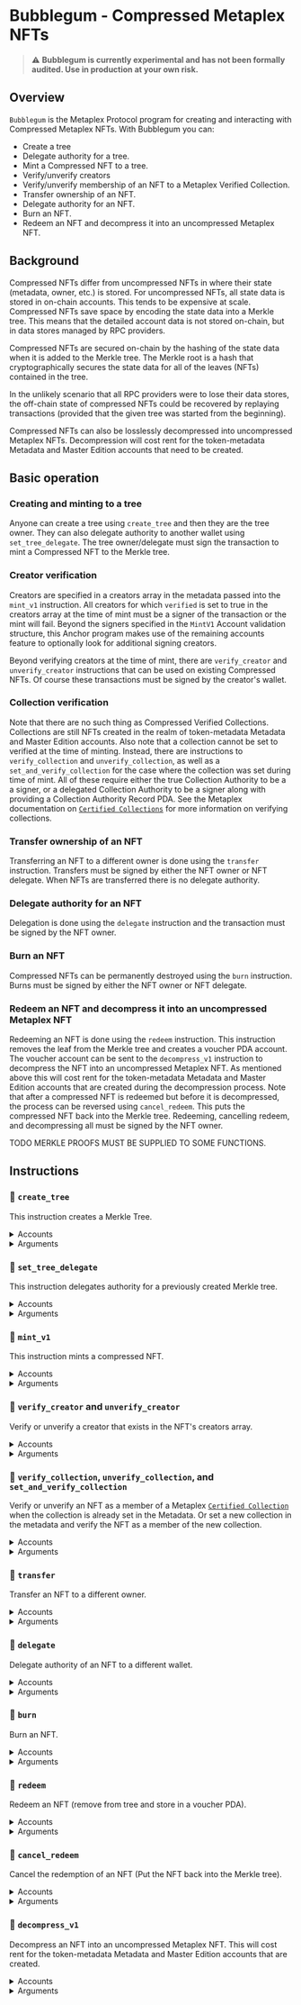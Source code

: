 # Bubblegum - Compressed Metaplex NFTs

> ⚠️ **Bubblegum is currently experimental and has not been formally audited. Use in production
> at your own risk.**

## Overview

`Bubblegum` is the Metaplex Protocol program for creating and interacting with Compressed Metaplex NFTs.  With Bubblegum you can:
* Create a tree
* Delegate authority for a tree.
* Mint a Compressed NFT to a tree.
* Verify/unverify creators
* Verify/unverify membership of an NFT to a Metaplex Verified Collection.
* Transfer ownership of an NFT.
* Delegate authority for an NFT.
* Burn an NFT.
* Redeem an NFT and decompress it into an uncompressed Metaplex NFT.

## Background

Compressed NFTs differ from uncompressed NFTs in where their state (metadata, owner, etc.) is stored.  For uncompressed NFTs, all state data is stored in on-chain accounts.  This tends to be expensive at scale.  Compressed NFTs save space by encoding the state data into a Merkle tree.  This means that the detailed account data is not stored on-chain, but in data stores managed by RPC providers.

Compressed NFTs are secured on-chain by the hashing of the state data when it is added to the Merkle tree.  The Merkle root is a hash that cryptographically secures the state data for all of the leaves (NFTs) contained in the tree.

In the unlikely scenario that all RPC providers were to lose their data stores, the off-chain state of compressed NFTs could be recovered by replaying transactions (provided that the given tree was started from the beginning).

Compressed NFTs can also be losslessly decompressed into uncompressed Metaplex NFTs.  Decompression will cost rent for the token-metadata Metadata and Master Edition accounts that need to be created.

## Basic operation

### Creating and minting to a tree

Anyone can create a tree using `create_tree` and then they are the tree owner.  They can also delegate authority to another wallet using `set_tree_delegate`.  The tree owner/delegate must sign the transaction to mint a Compressed NFT to the Merkle tree.

### Creator verification

Creators are specified in a creators array in the metadata passed into the `mint_v1` instruction.  All creators for which `verified` is set to true in the creators array at the time of mint must be a signer of the transaction or the mint will fail.  Beyond the signers specified in the `MintV1` Account validation structure, this Anchor program makes use of the remaining accounts feature to optionally look for additional signing creators.

Beyond verifying creators at the time of mint, there are `verify_creator` and `unverify_creator` instructions that can be used on existing Compressed NFTs.  Of course these transactions must be signed by the creator's wallet.

### Collection verification

Note that there are no such thing as Compressed Verified Collections.  Collections are still NFTs created in the realm of token-metadata Metadata and Master Edition accounts.  Also note that a collection cannot be set to verified at the time of minting.  Instead, there are instructions to `verify_collection` and `unverify_collection`, as well as a `set_and_verify_collection` for the case where the collection was set during time of mint.  All of these require either the true Collection Authority to be a a signer, or a delegated Collection Authority to be a signer along with providing a Collection Authority Record PDA.  See the Metaplex documentation on [`Certified Collections`](https://docs.metaplex.com/programs/token-metadata/certified-collections) for more information on verifying collections.

### Transfer ownership of an NFT 

Transferring an NFT to a different owner is done using the `transfer` instruction.  Transfers must be signed by either the NFT owner or NFT delegate.  When NFTs are transferred there is no delegate authority.  

### Delegate authority for an NFT

Delegation is done using the `delegate` instruction and the transaction must be signed by the NFT owner.

### Burn an NFT

Compressed NFTs can be permanently destroyed using the `burn` instruction.  Burns must be signed by either the NFT owner or NFT delegate.

### Redeem an NFT and decompress it into an uncompressed Metaplex NFT

Redeeming an NFT is done using the `redeem` instruction.  This instruction removes the leaf from the Merkle tree and creates a voucher PDA account.  The voucher account can be sent to the `decompress_v1` instruction to decompress the NFT into an uncompressed Metaplex NFT.  As mentioned above this will cost rent for the token-metadata Metadata and Master Edition accounts that are created during the decompression process.  Note that after a compressed NFT is redeemed but before it is decompressed, the process can be reversed using `cancel_redeem`.  This puts the compressed NFT back into the Merkle tree.  Redeeming, cancelling redeem, and decompressing all must be signed by the NFT owner.



TODO MERKLE PROOFS MUST BE SUPPLIED TO SOME FUNCTIONS.


## Instructions

### 📄 `create_tree`

This instruction creates a Merkle Tree.

<details>
  <summary>Accounts</summary>

| Name                  | Writable | Signer | Description
| --------------------- | :------: | :----: | --
| `tree_authority`      |    ✅    |        | The [`TreeConfig`](https://github.com/metaplex-foundation/metaplex-program-library/blob/master/bubblegum/program/src/state/mod.rs#L17) PDA account that is initialized by this instruction.
| `merkle_tree`         |    ✅    |        | The account that will contain the Merkle tree.
| `payer`               |          |   ✅   | Payer of the transaction.
| `tree_creator`        |          |   ✅   | The creator/owner of the Merkle tree.
| `log_wrapper`         |          |        | The Solana Program Library Wrapper (spl-noop) program ID.
| `compression_program` |          |        | The Solana Program Library spl-account-compression program ID.
| `system_program`      |          |        | The Solana System Program ID.

</details>

<details>
  <summary>Arguments</summary>

| Argument                      | Offset | Size | Description
| ----------------------------- | ------ | ---- | --
| `max_depth`                   | 0      | 4    | The maximum depth of the Merkle tree.  The capacity of the Merkle tree is 2 ^ max_depth.
| `max_buffer_size`             | 4      | 4    | The minimum concurrency limit of the Merkle tree.  See [Solana Program Library documentation](https://docs.rs/spl-account-compression/0.1.3/spl_account_compression/spl_account_compression/fn.init_empty_merkle_tree.html) on this for more details.

</details>

### 📄 `set_tree_delegate`

This instruction delegates authority for a previously created Merkle tree.

<details>
  <summary>Accounts</summary>

| Name                  | Writable | Signer | Description
| ----------------------| :------: | :----: | --
| `tree_authority`      |    ✅    |        | The [`TreeConfig`](https://github.com/metaplex-foundation/metaplex-program-library/blob/master/bubblegum/program/src/state/mod.rs#L17) PDA account previously initialized by `create_tree`.
| `tree_creator`        |          |   ✅   | The creator/owner of the Merkle tree.
| `new_tree_delegate`   |          |        | The wallet to which to delegate tree authority.
| `merkle_tree`         |    ✅    |        | The account that contains the Merkle tree, initialized by `create_tree`.

</details>

<details>
  <summary>Arguments</summary>

None.

</details>

### 📄 `mint_v1`

This instruction mints a compressed NFT.

<details>
  <summary>Accounts</summary>

| Name                  | Writable | Signer | Description
| ----------------------| :------: | :----: | --
| `tree_authority`      |    ✅    |        | The [`TreeConfig`](https://github.com/metaplex-foundation/metaplex-program-library/blob/master/bubblegum/program/src/state/mod.rs#L17) PDA account previously initialized by `create_tree`.
| `leaf_owner`          |          |        | The wallet that will be the NFT owner.
| `leaf_delegate`       |    ✅    |        | The wallet that will be the NFT delegate.
| `merkle_tree`         |    ✅    |        | The account that contains the Merkle tree, initialized by `create_tree`.
| `payer`               |          |   ✅   | Payer of the transaction.
| `tree_delegate`       |          |   ✅   | The owner or delegate authority of the Merkle tree.
| `log_wrapper`         |          |        | The Solana Program Library Wrapper (spl-noop) program ID.
| `compression_program` |          |        | The Solana Program Library spl-account-compression program ID.

</details>

<details>
  <summary>Arguments</summary>

| Argument                      | Offset | Size | Description
| ----------------------------- | ------ | ---- | --
| `data`                        | 0      | ~    | [`MetadataArgs`](https://github.com/metaplex-foundation/metaplex-program-library/blob/master/bubblegum/program/src/state/metaplex_adapter.rs#L81) object.

</details>

### 📄 `verify_creator` and `unverify_creator`

Verify or unverify a creator that exists in the NFT's creators array.

<details>
  <summary>Accounts</summary>

| Name                  | Writable | Signer | Description
| ----------------------| :------: | :----: | --
| `tree_authority`      |    ✅    |        | The [`TreeConfig`](https://github.com/metaplex-foundation/metaplex-program-library/blob/master/bubblegum/program/src/state/mod.rs#L17) PDA account previously initialized by `create_tree`.
| `leaf_owner`          |          |        | The NFT owner.
| `leaf_delegate`       |          |        | The NFT delegate.
| `merkle_tree`         |    ✅    |        | The account that contains the Merkle tree, initialized by `create_tree`.
| `payer`               |          |   ✅   | Payer of the transaction.
| `creator`             |          |   ✅   | The NFT creator that is signing so that the creator is set to `verified` for the NFT.
| `log_wrapper`         |          |        | The Solana Program Library Wrapper (spl-noop) program ID.
| `compression_program` |          |        | The Solana Program Library spl-account-compression program ID.

</details>

<details>
  <summary>Arguments</summary>

| Argument                      | Offset | Size | Description
| ----------------------------- | ------ | ---- | --
| `root`                        | 0      | 32   | The Merkle root for the tree.  Can be retrieved from off-chain data store.
| `data_hash`                   | 32     | 32   | The Keccak256 hash of the NFTs existing metadata (**without** the `verified` flag for the creator changed).  The metadata is retrieved from off-chain data store.
| `creator_hash`                | 64     | 32   | The Keccak256 hash of the NFTs existing creators array (**without** the `verified` flag for the creator changed).  The creators array is retrieved from off-chain data store.
| `nonce`                       | 96     | 8    | A nonce ("number used once") value used to make the Merkle tree leaves unique.  This is the value of `num_minted` for the tree and can be retrieved from the [`TreeConfig`](https://github.com/metaplex-foundation/metaplex-program-library/blob/master/bubblegum/program/src/state/mod.rs#L17) account previously initialized by `create_tree`.
| `index`                       | 104    | 4    | The index of the leaf node in the Merkle tree.  Can be retrieved from off-chain data store.
| `data`                        | 108    | ~    | [`MetadataArgs`](https://github.com/metaplex-foundation/metaplex-program-library/blob/master/bubblegum/program/src/state/metaplex_adapter.rs#L81) object (**without** the `verified` flag for the creator changed).  Can be retrieved from off-chain data store.

</details>

### 📄 `verify_collection`, `unverify_collection`, and `set_and_verify_collection`

Verify or unverify an NFT as a member of a Metaplex [`Certified Collection`](https://docs.metaplex.com/programs/token-metadata/certified-collections) when the collection is already set in the Metadata.  Or set a new collection in the metadata and verify the NFT as a member of the new collection.

<details>
  <summary>Accounts</summary>

| Name                              | Writable | Signer | Description
| ----------------------------------| :------: | :----: | --
| `tree_authority`                  |    ✅    |        | The [`TreeConfig`](https://github.com/metaplex-foundation/metaplex-program-library/blob/master/bubblegum/program/src/state/mod.rs#L17) PDA account previously initialized by `create_tree`.
| `leaf_owner`                      |          |        | The NFT owner.
| `leaf_delegate`                   |          |        | The NFT delegate.
| `merkle_tree`                     |    ✅    |        | The account that contains the Merkle tree, initialized by `create_tree`.
| `payer`                           |          |   ✅   | Payer of the transaction.
| `tree_delegate`                   |          |   ✅   | The owner or delegate authority of the Merkle tree.  This account is checked to be a signer in the case of `set_and_verify_collection` where we are actually changing the NFT metadata.
| `collection_authority`            |          |   ✅   | Either the true collection authority a delegated collection authority (if delegated then a Collection Authority Record PDA must be provided).
| `collection_authority_record_pda` |          |        | In the case of a delegated collection authority, this is the collection authority record PDA.  See the Metaplex documentation on [`Certified Collections`](https://docs.metaplex.com/programs/token-metadata/certified-collections) for more information on verifying collections.  If there is no collecton authority record PDA then this must be the Bubblegum program address.
| `collection_mint`                 |          |        | Mint account of the collection.
| `collection_metadata`             |          |        | Metadata account of the collection.
| `edition_account`                 |          |        | Master Edition account of the collection.
| `bubblegum_signer`                |          |        | Signing PDA used when doing CPI into token-metadata to update the collection information.
| `log_wrapper`                     |          |        | The Solana Program Library Wrapper (spl-noop) program ID.
| `compression_program`             |          |        | The Solana Program Library spl-account-compression program ID.
| `token_metadata_program`          |          |        | Metaplex `TokenMetadata` program ID.                                 |

</details>

<details>
  <summary>Arguments</summary>

| Argument                      | Offset | Size | Description
| ----------------------------- | ------ | ---- | --
| `root`                        | 0      | 32   | The Merkle root for the tree.  Can be retrieved from off-chain data store.
| `data_hash`                   | 32     | 32   | The Keccak256 hash of the NFTs existing metadata (**without** the `verified` flag for the creator changed).  The metadata is retrieved from off-chain data store.
| `creator_hash`                | 64     | 32   | The Keccak256 hash of the NFTs existing creators array (**without** the `verified` flag for the creator changed).  The creators array is retrieved from off-chain data store.
| `nonce`                       | 96     | 8    | A nonce ("number used once") value used to make the Merkle tree leaves unique.  This is the value of `num_minted` for the tree and can be retrieved from the [`TreeConfig`](https://github.com/metaplex-foundation/metaplex-program-library/blob/master/bubblegum/program/src/state/mod.rs#L17) account previously initialized by `create_tree`.
| `index`                       | 104    | 4    | The index of the leaf node in the Merkle tree.  Can be retrieved from off-chain data store.
| `data`                        | 108    | ~    | [`MetadataArgs`](https://github.com/metaplex-foundation/metaplex-program-library/blob/master/bubblegum/program/src/state/metaplex_adapter.rs#L81) object (**without** the `verified` flag for the collection changed).  Can be retrieved from off-chain data store.
| `collection`                  | ~      | 32   | Mint address of a new Collection NFT.

</details>

### 📄 `transfer`

Transfer an NFT to a different owner.

<details>
  <summary>Accounts</summary>

| Name                  | Writable | Signer | Description
| ----------------------| :------: | :----: | --
| `tree_authority`      |    ✅    |        | The [`TreeConfig`](https://github.com/metaplex-foundation/metaplex-program-library/blob/master/bubblegum/program/src/state/mod.rs#L17) PDA account previously initialized by `create_tree`.
| `leaf_owner`          |          |  ❓✅  | The NFT owner.  Transfers must be signed by either the NFT owner or NFT delegate.
| `leaf_delegate`       |          |  ❓✅  | The NFT delegate.  Transfers must be signed by either the NFT owner or NFT delegate.
| `new_leaf_owner`      |          |        | The wallet that will be the new NFT owner.
| `merkle_tree`         |    ✅    |        | The account that contains the Merkle tree, initialized by `create_tree`.
| `log_wrapper`         |          |        | The Solana Program Library Wrapper (spl-noop) program ID.
| `compression_program` |          |        | The Solana Program Library spl-account-compression program ID.

</details>

<details>
  <summary>Arguments</summary>

| Argument                      | Offset | Size | Description
| ----------------------------- | ------ | ---- | --
| `root`                        | 0      | 32   | The Merkle root for the tree.  Can be retrieved from off-chain data store.
| `data_hash`                   | 32     | 32   | The Keccak256 hash of the NFTs existing metadata (**without** the `verified` flag for the creator changed).  The metadata is retrieved from off-chain data store.
| `creator_hash`                | 64     | 32   | The Keccak256 hash of the NFTs existing creators array (**without** the `verified` flag for the creator changed).  The creators array is retrieved from off-chain data store.
| `nonce`                       | 96     | 8    | A nonce ("number used once") value used to make the Merkle tree leaves unique.  This is the value of `num_minted` for the tree and can be retrieved from the [`TreeConfig`](https://github.com/metaplex-foundation/metaplex-program-library/blob/master/bubblegum/program/src/state/mod.rs#L17) account previously initialized by `create_tree`.
| `index`                       | 104    | 4    | The index of the leaf node in the Merkle tree.  Can be retrieved from off-chain data store.

</details>

### 📄 `delegate`

Delegate authority of an NFT to a different wallet.

<details>
  <summary>Accounts</summary>

| Name                     | Writable | Signer | Description
| -------------------------| :------: | :----: | --
| `tree_authority`         |    ✅    |        | The [`TreeConfig`](https://github.com/metaplex-foundation/metaplex-program-library/blob/master/bubblegum/program/src/state/mod.rs#L17) PDA account previously initialized by `create_tree`.
| `leaf_owner`             |          |  ✅    | The NFT owner.
| `previous_leaf_delegate` |          |        | The previous NFT delegate.
| `new_leaf_delegate`      |          |        | The wallet that will be the new NFT delegate.
| `merkle_tree`            |    ✅    |        | The account that contains the Merkle tree, initialized by `create_tree`.
| `log_wrapper`            |          |        | The Solana Program Library Wrapper (spl-noop) program ID.
| `compression_program`    |          |        | The Solana Program Library spl-account-compression program ID.

</details>

<details>
  <summary>Arguments</summary>

| Argument                      | Offset | Size | Description
| ----------------------------- | ------ | ---- | --
| `root`                        | 0      | 32   | The Merkle root for the tree.  Can be retrieved from off-chain data store.
| `data_hash`                   | 32     | 32   | The Keccak256 hash of the NFTs existing metadata (**without** the `verified` flag for the creator changed).  The metadata is retrieved from off-chain data store.
| `creator_hash`                | 64     | 32   | The Keccak256 hash of the NFTs existing creators array (**without** the `verified` flag for the creator changed).  The creators array is retrieved from off-chain data store.
| `nonce`                       | 96     | 8    | A nonce ("number used once") value used to make the Merkle tree leaves unique.  This is the value of `num_minted` for the tree and can be retrieved from the [`TreeConfig`](https://github.com/metaplex-foundation/metaplex-program-library/blob/master/bubblegum/program/src/state/mod.rs#L17) account previously initialized by `create_tree`.
| `index`                       | 104    | 4    | The index of the leaf node in the Merkle tree.  Can be retrieved from off-chain data store.

</details>

### 📄 `burn`

Burn an NFT.

<details>
  <summary>Accounts</summary>

| Name                     | Writable | Signer | Description
| -------------------------| :------: | :----: | --
| `tree_authority`         |    ✅    |        | The [`TreeConfig`](https://github.com/metaplex-foundation/metaplex-program-library/blob/master/bubblegum/program/src/state/mod.rs#L17) PDA account previously initialized by `create_tree`.
| `leaf_owner`             |          |  ❓✅  | The NFT owner.  Burn must be signed by either the NFT owner or NFT delegate.
| `leaf_delegate`          |          |  ❓✅  | The NFT delegate.  Burn must be signed by either the NFT owner or NFT delegate.
| `merkle_tree`            |    ✅    |        | The account that contains the Merkle tree, initialized by `create_tree`.
| `log_wrapper`            |          |        | The Solana Program Library Wrapper (spl-noop) program ID.
| `compression_program`    |          |        | The Solana Program Library spl-account-compression program ID.

</details>

<details>
  <summary>Arguments</summary>

| Argument                      | Offset | Size | Description
| ----------------------------- | ------ | ---- | --
| `root`                        | 0      | 32   | The Merkle root for the tree.  Can be retrieved from off-chain data store.
| `data_hash`                   | 32     | 32   | The Keccak256 hash of the NFTs existing metadata (**without** the `verified` flag for the creator changed).  The metadata is retrieved from off-chain data store.
| `creator_hash`                | 64     | 32   | The Keccak256 hash of the NFTs existing creators array (**without** the `verified` flag for the creator changed).  The creators array is retrieved from off-chain data store.
| `nonce`                       | 96     | 8    | A nonce ("number used once") value used to make the Merkle tree leaves unique.  This is the value of `num_minted` for the tree and can be retrieved from the [`TreeConfig`](https://github.com/metaplex-foundation/metaplex-program-library/blob/master/bubblegum/program/src/state/mod.rs#L17) account previously initialized by `create_tree`.
| `index`                       | 104    | 4    | The index of the leaf node in the Merkle tree.  Can be retrieved from off-chain data store.

</details>

### 📄 `redeem`

Redeem an NFT (remove from tree and store in a voucher PDA).

<details>
  <summary>Accounts</summary>

| Name                     | Writable | Signer | Description
| -------------------------| :------: | :----: | --
| `tree_authority`         |    ✅    |        | The [`TreeConfig`](https://github.com/metaplex-foundation/metaplex-program-library/blob/master/bubblegum/program/src/state/mod.rs#L17) PDA account previously initialized by `create_tree`.
| `leaf_owner`             |          |  ✅   | The NFT owner.
| `leaf_delegate`          |          |       | The NFT delegate.
| `merkle_tree`            |    ✅    |       | The account that contains the Merkle tree, initialized by `create_tree`.
| `voucher`                |    ✅    |       | [`Voucher`](https://github.com/metaplex-foundation/metaplex-program-library/blob/master/bubblegum/program/src/state/mod.rs#L36) PDA account that is initialized by this instruction.
| `log_wrapper`            |          |        | The Solana Program Library Wrapper (spl-noop) program ID.
| `compression_program`    |          |        | The Solana Program Library spl-account-compression program ID.
| `system_program`         |          |        | The Solana System Program ID.

</details>

<details>
  <summary>Arguments</summary>

| Argument                      | Offset | Size | Description
| ----------------------------- | ------ | ---- | --
| `root`                        | 0      | 32   | The Merkle root for the tree.  Can be retrieved from off-chain data store.
| `data_hash`                   | 32     | 32   | The Keccak256 hash of the NFTs existing metadata (**without** the `verified` flag for the creator changed).  The metadata is retrieved from off-chain data store.
| `creator_hash`                | 64     | 32   | The Keccak256 hash of the NFTs existing creators array (**without** the `verified` flag for the creator changed).  The creators array is retrieved from off-chain data store.
| `nonce`                       | 96     | 8    | A nonce ("number used once") value used to make the Merkle tree leaves unique.  This is the value of `num_minted` for the tree and can be retrieved from the [`TreeConfig`](https://github.com/metaplex-foundation/metaplex-program-library/blob/master/bubblegum/program/src/state/mod.rs#L17) account previously initialized by `create_tree`.
| `index`                       | 104    | 4    | The index of the leaf node in the Merkle tree.  Can be retrieved from off-chain data store.

</details>

### 📄 `cancel_redeem`

Cancel the redemption of an NFT (Put the NFT back into the Merkle tree).

<details>
  <summary>Accounts</summary>

| Name                     | Writable | Signer | Description
| -------------------------| :------: | :----: | --
| `tree_authority`         |    ✅    |        | The [`TreeConfig`](https://github.com/metaplex-foundation/metaplex-program-library/blob/master/bubblegum/program/src/state/mod.rs#L17) PDA account previously initialized by `create_tree`.
| `leaf_owner`             |          |  ✅   | The NFT owner.

| `merkle_tree`            |    ✅    |       | The account that contains the Merkle tree, initialized by `create_tree`.
| `voucher`                |    ✅    |       | [`Voucher`](https://github.com/metaplex-foundation/metaplex-program-library/blob/master/bubblegum/program/src/state/mod.rs#L36) PDA account previously initialized by `redeem`.
| `log_wrapper`            |          |        | The Solana Program Library Wrapper (spl-noop) program ID.
| `compression_program`    |          |        | The Solana Program Library spl-account-compression program ID.

</details>

<details>
  <summary>Arguments</summary>

| Argument                      | Offset | Size | Description
| ----------------------------- | ------ | ---- | --
| `root`                        | 0      | 32   | The Merkle root for the tree.  Can be retrieved from off-chain data store.

</details>

### 📄 `decompress_v1`

Decompress an NFT into an uncompressed Metaplex NFT.  This will cost rent for the token-metadata Metadata and Master Edition accounts that are created.

<details>
  <summary>Accounts</summary>

| Name                              | Writable | Signer | Description
| ----------------------------------| :------: | :----: | --
| `voucher`                         |    ✅    |        | [`Voucher`](https://github.com/metaplex-foundation/metaplex-program-library/blob/master/bubblegum/program/src/state/mod.rs#L36) PDA account previously initialized by `redeem`.
| `leaf_owner`                      |          |   ✅   | The NFT owner.
| `token_account`                   |    ✅    |        | Token account for the NFT.  This is created if it doesn't exist.
| `mint`                            |    ✅    |        | Mint PDA account for the NFT.  This is created if it doesn't exist.
| `mint_authority`                  |          |        | PDA account for mint authority.
| `metadata`                        |    ✅    |        | New token-metadata metadata account for the NFT.  Initialized in Token Metadata Program.
| `master_edition`                  |    ✅    |        | New Master Edition account for the NFT.  Initialized in Token Metadata Program
| `system_program`                  |          |        | The Solana System Program ID.
| `sysvar_rent`                     |          |        | `Rent` account.
| `token_metadata_program`          |          |        | Metaplex `TokenMetadata` program ID.
| `token_program`                   |          |        | Solana Program Library spl-token program ID. 
| `associated_token_program`        |          |        | Solana Program Library spl-associated-token-account program ID. 
| `log_wrapper`                     |          |        | The Solana Program Library Wrapper (spl-noop) program ID.

</details>

<details>
  <summary>Arguments</summary>

| Argument                      | Offset | Size | Description
| ----------------------------- | ------ | ---- | --
| `data`                        | 0      | ~    | [`MetadataArgs`](https://github.com/metaplex-foundation/metaplex-program-library/blob/master/bubblegum/program/src/state/metaplex_adapter.rs#L81) object.

</details>
